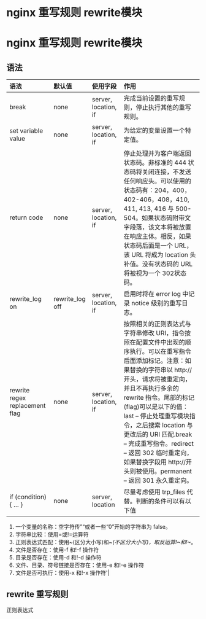 # nginx 重写规则 rewrite模块


# nginx 重写规则 rewrite模块
## 语法
|语法|默认值|使用字段|作用|
|:----|:----|:----|:----|
|break|none|server, location, if|完成当前设置的重写规则，停止执行其他的重写规则。|
|set variable value|none|server, location, if|为给定的变量设置一个特定值。|
|return code|none|server, location, if|停止处理并为客户端返回状态码。非标准的 444 状态码将关闭连接，不发送任何响应头。可以使用的状态码有：204，400，402-406，408，410, 411, 413, 416 与 500-504。如果状态码附带文字段落，该文本将被放置在响应主体。相反，如果状态码后面是一个 URL，该 URL 将成为 location 头补值。没有状态码的 URL 将被视为一个 302状态码。|
|rewrite_log on|rewrite_log off|server, location, if|启用时将在 error log 中记录 notice 级别的重写日志。|
|rewrite regex replacement flag|none|server, location, if|按照相关的正则表达式与字符串修改 URI，指令按照在配置文件中出现的顺序执行。可以在重写指令后面添加标记。注意：如果替换的字符串以 http://开头，请求将被重定向，并且不再执行多余的 rewrite 指令。尾部的标记(flag)可以是以下的值：last – 停止处理重写模块指令，之后搜索 location 与更改后的 URI 匹配.break – 完成重写指令。redirect – 返回 302 临时重定向，如果替换字段用 http://开头则被使用。permanent – 返回 301 永久重定向。|
|if (condition) { … }|none|server, location|尽量考虑使用 trp_files 代替。判断的条件可以有以下值
1. 一个变量的名称：空字符传”“或者一些“0”开始的字符串为 false。
2. 字符串比较：使用=或!=运算符
3. 正则表达式匹配：使用~(区分大小写)和~*(不区分大小写)，取反运算!~和!~*。
4. 文件是否存在：使用-f 和!-f 操作符
5. 目录是否存在：使用-d 和!-d 操作符
7. 文件、目录、符号链接是否存在：使用-e 和!-e 操作符
8. 文件是否可执行：使用-x 和!-x 操作符'|

## rewrite 重写规则
正则表达式



